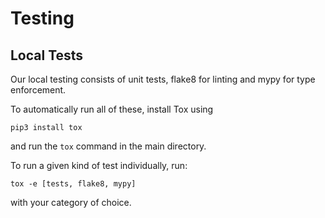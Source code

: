 # Testing

## Local Tests

Our local testing consists of unit tests, flake8 for linting and mypy
for type enforcement.

To automatically run all of these, install Tox using
```shell
pip3 install tox
```

and run the `tox` command in the main directory. 

To run a given kind of test individually, run:
```shell
tox -e [tests, flake8, mypy]
```

with your category of choice.
